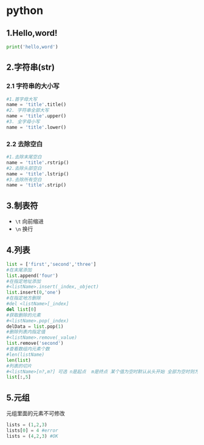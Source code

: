 # python

## 1.Hello,word!
~~~py
print('hello,word')
~~~

## 2.字符串(str)
### 2.1 字符串的大小写
~~~py
#1.首字母大写
name = 'title'.title()
#2. 字符串全部大写
name = 'title'.upper()
#3. 全字母小写
name = 'title'.lower()
~~~
### 2.2 去除空白
~~~python
#1.去除末尾空白
name = 'title'.rstrip()
#2.去除头部空白
name = 'title'.lstrip()
#3.去除所有空白
name = 'title'.strip()
~~~
## 3.制表符

- `\t` 向前缩进
- `\n` 换行
## 4.列表
~~~py
list = ['first','second','three']
#在末尾添加
list.append('four')
#在指定地址添加
#<listName>.insert(_index,_object)
list.insert(0,'one')
#在指定地方删除
#del <listName>[_index]
del list[0]
#获取删除的元素
#<listName>.pop(_index)
delData = list.pop(1)
#删除列表内指定值
#<listName>.remove(_value)
list.remove('second')
#查看数组内元素个数
#len(listName)
len(list)
#列表的切片
#<listName>[n?,m?] 可选 n是起点  m是终点 某个值为空时默认从头开始 全部为空时则为整个列表 
list[:,5]
~~~
## 5.元组
元组里面的元素不可修改
~~~python
lists = (1,2,3)
lists[0] = 4 #error 
lists = (4,2,3) #OK
~~~


